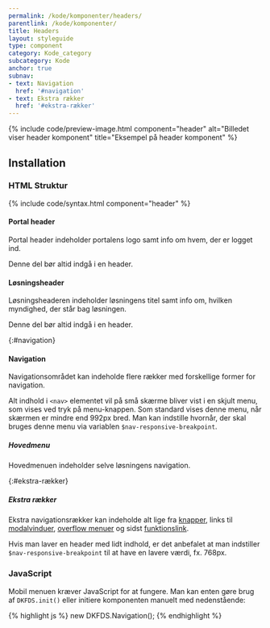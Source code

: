 ```yaml
---
permalink: /kode/komponenter/headers/
parentlink: /kode/komponenter/
title: Headers
layout: styleguide
type: component
category: Kode_category
subcategory: Kode
anchor: true
subnav:
- text: Navigation
  href: '#navigation'
- text: Ekstra rækker
  href: '#ekstra-rækker'
---
```

{% include code/preview-image.html component="header" alt="Billedet viser header komponent" title="Eksempel på header komponent" %}

## Installation

### HTML Struktur

{% include code/syntax.html component="header" %}

#### Portal header

Portal header indeholder portalens logo samt info om hvem, der er logget ind.

Denne del bør altid indgå i en header.

#### Løsningsheader

Løsningsheaderen indeholder løsningens titel samt info om, hvilken myndighed, der står bag løsningen.

Denne del bør altid indgå i en header.

{:#navigation}
#### Navigation

Navigationsområdet kan indeholde flere rækker med forskellige former for navigation.

Alt indhold i `<nav>` elementet vil på små skærme bliver vist i en skjult menu, som vises ved tryk på menu-knappen. Som standard vises denne menu, når skærmen er mindre end 992px bred. Man kan indstille hvornår, der skal bruges denne menu via variablen `$nav-responsive-breakpoint`.

##### Hovedmenu

Hovedmenuen indeholder selve løsningens navigation.

{:#ekstra-rækker}
##### Ekstra rækker

Ekstra navigationsrækker kan indeholde alt lige fra <a href="/komponenter/buttons/">knapper</a>, links til <a href="/udvidelser/micromodal/">modalvinduer</a>, <a href="/komponenter/overflowmenu/">overflow menuer</a> og sidst <a href="/komponenter/funktionslink/">funktionslink</a>.

Hvis man laver en header med lidt indhold, er det anbefalet at man indstiller `$nav-responsive-breakpoint` til at have en lavere værdi, fx. 768px.

### JavaScript
Mobil menuen kræver JavaScript for at fungere. Man kan enten gøre brug af `DKFDS.init()` eller initiere komponenten manuelt med nedenstående:

{% highlight js %}
new DKFDS.Navigation();
{% endhighlight %}
